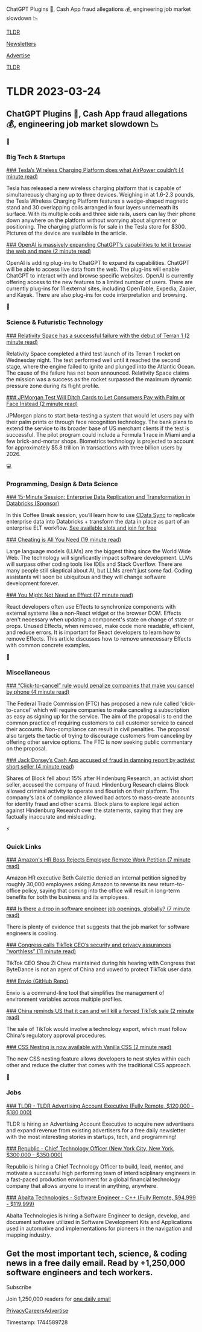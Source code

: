 ChatGPT Plugins 🤖, Cash App fraud allegations 💰, engineering job market slowdown 📉

[TLDR](/)

[Newsletters](/newsletters)

[Advertise](https://advertise.tldr.tech/)

[TLDR](/)

# TLDR 2023-03-24

## ChatGPT Plugins 🤖, Cash App fraud allegations 💰, engineering job market slowdown 📉

📱

### Big Tech & Startups

[### Tesla’s Wireless Charging Platform does what AirPower couldn’t (4 minute read)](https://www.theverge.com/23652493/tesla-wireless-charging-platform-qi-airpower-features-specs-price?utm_source=tldrnewsletter)

Tesla has released a new wireless charging platform that is capable of simultaneously charging up to three devices. Weighing in at 1.6-2.3 pounds, the Tesla Wireless Charging Platform features a wedge-shaped magnetic stand and 30 overlapping coils arranged in four layers underneath its surface. With its multiple coils and three side rails, users can lay their phone down anywhere on the platform without worrying about alignment or positioning. The charging platform is for sale in the Tesla store for $300. Pictures of the device are available in the article.

[### OpenAI is massively expanding ChatGPT’s capabilities to let it browse the web and more (2 minute read)](https://www.theverge.com/2023/3/23/23653591/openai-chatgpt-plugins-launch-web-browsing-third-party?utm_source=tldrnewsletter)

OpenAI is adding plug-ins to ChatGPT to expand its capabilities. ChatGPT will be able to access live data from the web. The plug-ins will enable ChatGPT to interact with and browse specific websites. OpenAI is currently offering access to the new features to a limited number of users. There are currently plug-ins for 11 external sites, including OpenTable, Expedia, Zapier, and Kayak. There are also plug-ins for code interpretation and browsing.

🚀

### Science & Futuristic Technology

[### Relativity Space has a successful failure with the debut of Terran 1 (2 minute read)](https://arstechnica.com/science/2023/03/relativity-space-has-a-successful-failure-with-the-debut-of-terran-1/?utm_source=tldrnewsletter)

Relativity Space completed a third test launch of its Terran 1 rocket on Wednesday night. The test performed well until it reached the second stage, where the engine failed to ignite and plunged into the Atlantic Ocean. The cause of the failure has not been announced. Relativity Space claims the mission was a success as the rocket surpassed the maximum dynamic pressure zone during its flight profile.

[### JPMorgan Test Will Ditch Cards to Let Consumers Pay with Palm or Face Instead (2 minute read)](https://archive.ph/l9lMU?utm_source=tldrnewsletter)

JPMorgan plans to start beta-testing a system that would let users pay with their palm prints or through face recognition technology. The bank plans to extend the service to its broader base of US merchant clients if the test is successful. The pilot program could include a Formula 1 race in Miami and a few brick-and-mortar shops. Biometrics technology is projected to account for approximately $5.8 trillion in transactions with three billion users by 2026.

💻

### Programming, Design & Data Science

[### 15-Minute Session: Enterprise Data Replication and Transformation in Databricks (Sponsor)](https://www.cdata.com/resources/signup/sync/?utm_source=tldr&amp;utm_mediaum=email&amp;utm_campaign=data-transformation-databricks-coffee-break)

In this Coffee Break session, you’ll learn how to use [CData Sync](https://www.cdata.com/resources/signup/sync/?utm_source=tldr&utm_mediaum=email&utm_campaign=data-transformation-databricks-coffee-break) to replicate enterprise data into Databricks + transform the data in place as part of an enterprise ELT workflow. [See available slots and join for free](https://www.cdata.com/resources/signup/sync/?utm_source=tldr&utm_mediaum=email&utm_campaign=data-transformation-databricks-coffee-break)

[### Cheating is All You Need (19 minute read)](https://about.sourcegraph.com/blog/cheating-is-all-you-need?utm_source=tldrnewsletter)

Large language models (LLMs) are the biggest thing since the World Wide Web. The technology will significantly impact software development. LLMs will surpass other coding tools like IDEs and Stack Overflow. There are many people still skeptical about AI, but LLMs aren't just some fad. Coding assistants will soon be ubiquitous and they will change software development forever.

[### You Might Not Need an Effect (17 minute read)](https://react.dev/learn/you-might-not-need-an-effect?utm_source=tldrnewsletter)

React developers often use Effects to synchronize components with external systems like a non-React widget or the browser DOM. Effects aren't necessary when updating a component's state on change of state or props. Unused Effects, when removed, make code more readable, efficient, and reduce errors. It is important for React developers to learn how to remove Effects. This article discusses how to remove unnecessary Effects with common concrete examples.

🎁

### Miscellaneous

[### “Click-to-cancel” rule would penalize companies that make you cancel by phone (4 minute read)](https://arstechnica.com/tech-policy/2023/03/click-to-cancel-rule-would-penalize-companies-that-make-you-cancel-by-phone/?utm_source=tldrnewsletter)

The Federal Trade Commission (FTC) has proposed a new rule called 'click-to-cancel' which will require companies to make canceling a subscription as easy as signing up for the service. The aim of the proposal is to end the common practice of requiring customers to call customer service to cancel their accounts. Non-compliance can result in civil penalties. The proposal also targets the tactic of trying to discourage customers from canceling by offering other service options. The FTC is now seeking public commentary on the proposal.

[### Jack Dorsey’s Cash App accused of fraud in damning report by activist short seller (4 minute read)](https://www.fastcompany.com/90870433/jack-dorsey-cash-app-accused-fraud-money-laundering-hindenburg?partner=rss&amp;utm_source=feedly&amp;utm_medium=feed&amp;utm_campaign=rss+fastcompany&amp;utm_content=rss?utm_source=tldrnewsletter)

Shares of Block fell about 15% after Hindenburg Research, an activist short seller, accused the company of fraud. Hindenburg Research claims Block allowed criminal activity to operate and flourish on their platform. The company's lack of compliance allowed bad actors to mass-create accounts for identity fraud and other scams. Block plans to explore legal action against Hindenburg Research over the statements, saying that they are factually inaccurate and misleading.

⚡

### Quick Links

[### Amazon's HR Boss Rejects Employee Remote Work Petition (7 minute read)](https://archive.ph/hNM7w#selection-1511.2-1515.74?utm_source=tldrnewsletter)

Amazon HR executive Beth Galettie denied an internal petition signed by roughly 30,000 employees asking Amazon to reverse its new return-to-office policy, saying that coming into the office will result in long-term benefits for both the business and its employees.

[### Is there a drop in software engineer job openings, globally? (7 minute read)](https://blog.pragmaticengineer.com/is-there-a-drop-in-software-engineer-job-openings-globally/?utm_source=tldrnewsletter)

There is plenty of evidence that suggests that the job market for software engineers is cooling.

[### Congress calls TikTok CEO’s security and privacy assurances “worthless” (11 minute read)](https://arstechnica.com/tech-policy/2023/03/congress-calls-tiktok-ceos-security-and-privacy-assurances-worthless/?utm_source=tldrnewsletter)

TikTok CEO Shou Zi Chew maintained during his hearing with Congress that ByteDance is not an agent of China and vowed to protect TikTok user data.

[### Envio (GitHub Repo)](https://github.com/humblepenguinn/envio?utm_source=tldrnewsletter)

Envio is a command-line tool that simplifies the management of environment variables across multiple profiles.

[### China reminds US that it can and will kill a forced TikTok sale (2 minute read)](https://techcrunch.com/2023/03/23/china-reminds-us-that-it-can-and-will-kill-a-forced-tiktok-sale/?utm_source=tldrnewsletter)

The sale of TikTok would involve a technology export, which must follow China's regulatory approval procedures.

[### CSS Nesting is now available with Vanilla CSS (2 minute read)](https://medium.com/codex/css-nesting-is-now-available-with-vanilla-css-e12f29fe16e7?utm_source=tldrnewsletter)

The new CSS nesting feature allows developers to nest styles within each other and reduce the clutter that comes with the traditional CSS approach.

💼

### Jobs

[### TLDR - TLDR Advertising Account Executive (Fully Remote, $120,000 - $180,000)](https://tldr.tech/jobs/tldr-advertising-account-executive/439)

TLDR is hiring an Advertising Account Executive to acquire new advertisers and expand revenue from existing advertisers for a free daily newsletter with the most interesting stories in startups, tech, and programming!

[### Republic - Chief Technology Officer (New York City, New York, $300,000 - $350,000)](https://tldr.tech/jobs/chief-technology-officer/434)

Republic is hiring a Chief Technology Officer to build, lead, mentor, and motivate a successful high performing team of interdisciplinary engineers in a fast-paced production environment for a global financial technology company that allows anyone to invest in anything, anywhere.

[### Abalta Technologies - Software Engineer - C++ (Fully Remote, $94,999 - $119,999)](https://tldr.tech/jobs/software-engineer---c%2B%2B/436)

Abalta Technologies is hiring a Software Engineer to design, develop, and document software utilized in Software Development Kits and Applications used in automotive and implementations for pioneers in the navigation and mapping industry.

## Get the most important tech, science, & coding news in a free daily email. Read by +1,250,000 software engineers and tech workers.

Subscribe

Join 1,250,000 readers for [one daily email](/api/latest/tech)

[Privacy](/privacy)[Careers](https://jobs.ashbyhq.com/tldr.tech)[Advertise](/tech/advertise)

Timestamp: 1744589728